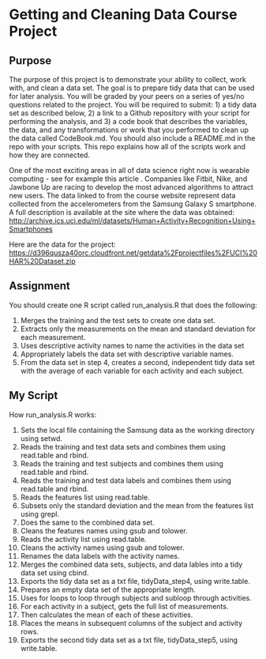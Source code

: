 # Getting and Cleaning Data Course Project
## Purpose
The purpose of this project is to demonstrate your ability to collect, work with, and clean a data set. The goal is to prepare tidy data that can be used for later analysis. You will be graded by your peers on a series of yes/no questions related to the project. You will be required to submit: 1) a tidy data set as described below, 2) a link to a Github repository with your script for performing the analysis, and 3) a code book that describes the variables, the data, and any transformations or work that you performed to clean up the data called CodeBook.md. You should also include a README.md in the repo with your scripts. This repo explains how all of the scripts work and how they are connected.

One of the most exciting areas in all of data science right now is wearable computing - see for example this article . Companies like Fitbit, Nike, and Jawbone Up are racing to develop the most advanced algorithms to attract new users. The data linked to from the course website represent data collected from the accelerometers from the Samsung Galaxy S smartphone. A full description is available at the site where the data was obtained:
http://archive.ics.uci.edu/ml/datasets/Human+Activity+Recognition+Using+Smartphones

Here are the data for the project:
https://d396qusza40orc.cloudfront.net/getdata%2Fprojectfiles%2FUCI%20HAR%20Dataset.zip

## Assignment
You should create one R script called run_analysis.R that does the following:

1. Merges the training and the test sets to create one data set.
2. Extracts only the measurements on the mean and standard deviation for each measurement.
3. Uses descriptive activity names to name the activities in the data set
4. Appropriately labels the data set with descriptive variable names.
5. From the data set in step 4, creates a second, independent tidy data set with the average of each variable for each activity and each subject.

## My Script
How run_analysis.R works:

1. Sets the local file containing the Samsung data as the working directory using setwd.
2. Reads the training and test data sets and combines them using read.table and rbind. 
3. Reads the training and test subjects and combines them using read.table and rbind. 
4. Reads the training and test data labels and combines them using read.table and rbind. 
5. Reads the features list using read.table. 
6. Subsets only the standard deviation and the mean from the features list using grepl. 
7. Does the same to the combined data set. 
8. Cleans the features names using gsub and tolower. 
9. Reads the activity list using read.table.
10. Cleans the activity names using gsub and tolower. 
11. Renames the data labels with the activity names. 
12. Merges the combined data sets, subjects, and data lables into a tidy data set using cbind. 
13. Exports the tidy data set as a txt file, tidyData_step4, using write.table. 
14. Prepares an empty data set of the appropriate length. 
15. Uses for loops to loop through subjects and subloop through activities.
16. For each activity in a subject, gets the full list of measurements.
17. Then calculates the mean of each of these activities.
18. Places the means in subsequent columns of the subject and activity rows.
19. Exports the second tidy data set as a txt file, tidyData_step5, using write.table. 


